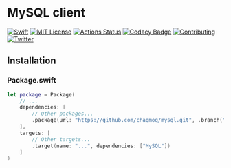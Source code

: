 # MySQL client
[![Swift](https://img.shields.io/badge/swift-5.1-brightgreen.svg)](https://swift.org/download/#releases) [![MIT License](https://img.shields.io/badge/license-MIT-brightgreen.svg)](https://github.com/chaqmoq/mysql/blob/master/LICENSE/) [![Actions Status](https://github.com/chaqmoq/mysql/workflows/development/badge.svg)](https://github.com/chaqmoq/mysql/actions) [![Codacy Badge](https://app.codacy.com/project/badge/Grade/e5c0820bc9b448ff951c39fa3e887a27)](https://www.codacy.com/gh/chaqmoq/mysql?utm_source=github.com&amp;utm_medium=referral&amp;utm_content=chaqmoq/mysql&amp;utm_campaign=Badge_Grade) [![Contributing](https://img.shields.io/badge/contributing-guide-brightgreen.svg)](https://github.com/chaqmoq/mysql/blob/master/CONTRIBUTING.md) [![Twitter](https://img.shields.io/badge/twitter-chaqmoqdev-brightgreen.svg)](https://twitter.com/chaqmoqdev)

## Installation

### Package.swift
```swift
let package = Package(
    // ...
    dependencies: [
        // Other packages...
        .package(url: "https://github.com/chaqmoq/mysql.git", .branch("master"))
    ],
    targets: [
        // Other targets...
        .target(name: "...", dependencies: ["MySQL"])
    ]
)
```
